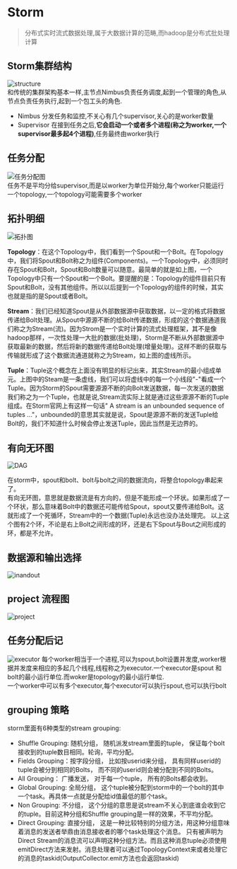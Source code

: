 Storm
===

> 分布式实时流式数据处理,属于大数据计算的范畴,而hadoop是分布式批处理计算

## Storm集群结构  
![structure](structure.png)  
和传统的集群架构基本一样,主节点Nimbus负责任务调度,起到一个管理的角色,从节点负责任务执行,起到一个包工头的角色.

- Nimbus 分发任务和监控,不关心有几个supervisor,关心的是worker数量
- Supervisor 在接到任务之后,**它会启动一个或者多个进程(称之为worker,一个supervisor最多起4个进程)**,任务最终由worker执行

## 任务分配
![任务分配图](worker_task.png)  
任务不是平均分给supervisor,而是以worker为单位开始分,每个worker只能运行一个topology,一个topology可能需要多个worker  

## 拓扑明细  
![拓扑图](topology.png)  

**Topology**：在这个Topology中，我们看到一个Spout和一个Bolt。在Topology中，我们将Spout和Bolt称之为组件(Components)。一个Topology中，必须同时存在Spout和Bolt，Spout和Bolt数量可以随意。最简单的就是如上图，一个Topology中只有一个Spout和一个Bolt。要提醒的是：Topology的组件目前只有Spout和Bolt，没有其他组件。所以以后提到一个Topology的组件的时候，其实也就是指的是Spout或者Bolt。  
  
**Stream**：我们已经知道Spout是从外部数据源中获取数据，以一定的格式将数据传递给Bolt处理。从Spout中源源不断的给Bolt传递数据，形成的这个数据通道我们称之为Stream(流)。因为Strom是一个实时计算的流式处理框架，其不是像hadoop那样，一次性处理一大批的数据(批处理)，Storm是不断从外部数据源中获取最新的数据，然后将新的数据传递给Bolt处理(增量处理)。这样不断的获取与传输就形成了这个数据流通道就称之为Stream，如上图的虚线所示。  
  
**Tuple**：Tuple这个概念在上面没有明显的标记出来，其实Stream的最小组成单元。上图中的Steam是一条虚线，我们可以将虚线中的每一个小线段"-"看成一个Tuple。因为Storm的Spout需要源源不断的向Bolt发送数据，每一次发送的数据我们称之为一个Tuple，也就是说,Stream流实际上就是通过这些源源不断的Tuple组成。在Storm官网上有这样一句话" A stream is an unbounded sequence of tuples ..."，unbounded的意思其实就是说，Spout是源源不断的发送Tuple给Bolt的，我们不知道什么时候会停止发送Tuple，因此当然是无边界的。


## 有向无环图
![DAG](dag.png)

在storm中，spout和bolt、bolt与bolt之间的数据流向，将整合topology串起来了。  
有向无环图，意思就是数据流是有方向的，但是不能形成一个环状。如果形成了一个环状，那么意味着Bolt中的数据还可能传给Spout，spout又要传递给Bolt。这就形成了一个死循环，Stream中的一个数据(Tuple)永远也没办法处理完。
以上这个图有2个环，不论是右上Bolt之间形成的环，还是右下Spout与Bout之间形成的环，都是不允许。

## 数据源和输出选择
![inandout](in&out.png)

## project 流程图
![project](wordcountapp.png)

## 任务分配后记
![executor](worker_executor.png)
每个worker相当于一个进程,可以为spout,bolt设置并发度,worker根据并发度来相应的多起几个线程,线程称之为executor.一个executor是spout 和bolt的最小运行单位.而woker是topology的最小运行单位.  
一个worker中可以有多个executor,每个executor可以执行spout,也可以执行bolt


## grouping 策略
storm里面有6种类型的stream grouping:
- Shuffle Grouping: 随机分组， 随机派发stream里面的tuple， 保证每个bolt接收到的tuple数目相同。轮询，平均分配。
- Fields Grouping：按字段分组， 比如按userid来分组， 具有同样userid的tuple会被分到相同的Bolts， 而不同的userid则会被分配到不同的Bolts。
- All Grouping： 广播发送， 对于每一个tuple， 所有的Bolts都会收到。
- Global Grouping: 全局分组， 这个tuple被分配到storm中的一个bolt的其中一个task。再具体一点就是分配给id值最低的那个task。
- Non Grouping: 不分组， 这个分组的意思是说stream不关心到底谁会收到它的tuple。目前这种分组和Shuffle grouping是一样的效果，不平均分配。
- Direct Grouping: 直接分组， 这是一种比较特别的分组方法，用这种分组意味着消息的发送者举鼎由消息接收者的哪个task处理这个消息。 只有被声明为Direct Stream的消息流可以声明这种分组方法。而且这种消息tuple必须使用emitDirect方法来发射。消息处理者可以通过TopologyContext来或者处理它的消息的taskid(OutputCollector.emit方法也会返回taskid) 
